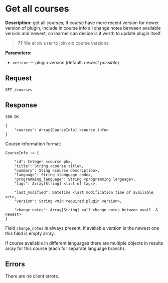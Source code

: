 # Get all courses

**Description:** 
get all courses; if course have more recent version for newer 
version of plugin, include in course info all change notes 
between available version and newest, so learner can decide 
is it worth to update plugin itself.

> **??** We allow user to join old course versions.

**Parameters:**

* `version` — plugin version (default: *newest possible*)


## Request

```
GET /courses
```

## Response

```
200 OK

{
    "courses": Array[CourseInfo] <course info>
}
```

Course information format:

```
CourseInfo := {

    "id": Integer <course pk>,
    "title": String <course title>,
    "summary": Sting <course description>,
    "language": String <language code>,
    "programming_language": String <programming language>,
    "tags": Array[String] <list of tags>,

    "last_modified": DateTime <last modification time of available ver>,
    "version": String <min required plugin version>,
    
    "change_notes": Array[String] <all change notes between avail. & newest>
}
```

Field `change_notes` is always present, if available version is the 
newest one this field is empty array.

If course available in different languages there are multiple objects
in results array for this course (each for separate language branch).

## Errors

There are no client errors.